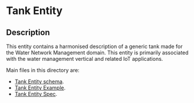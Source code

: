 # Tank Entity

## Description
This entity contains a harmonised description of a generic tank made for the Water Network Management domain. This entity is primarily associated with the water management vertical and related IoT applications.

Main files in this directory are:

-   [Tank Entity schema](schema.json).
-   [Tank Entity Example](example-normalized-ld).
-   [Tank Entity Spec](doc/spec.md).